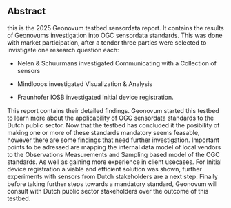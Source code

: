 ## Abstract
this is the 2025 Geonovum testbed sensordata report. It contains the results of Geonovums investigation into OGC sensordata standards. This was done with market participation, after a tender three parties were selected to invistigate one research question each:

* Nelen & Schuurmans investigated Communicating with a Collection of sensors

* Mindloops investigated Visualization & Analysis

* Fraunhofer IOSB investigated initial device registration.

This report contains their detailed findings. Geonovum started this testbed to learn more about the applicability of OGC sensordata standards to the Dutch public sector. Now that the testbed has concluded it the posibility of making one or more of these standards mandatory seems feasable, however there are some findings that need further investigation. Important points to be adressed are mapping the internal data model of local vendors to the Observations Measurements and Sampling based model of the OGC standards. As well as gaining more experience in client usecases. For Initial device registration a viable and efficient solution was shown, further experiments with sensors from Dutch stakeholders are a next step. Finally before taking further steps towards a mandatory standard, Geonovum will consult with Dutch public sector stakeholders over the outcome of this testbed. 